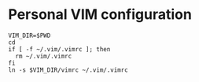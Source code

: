 # Personal VIM configuration

```
VIM_DIR=$PWD
cd
if [ -f ~/.vim/.vimrc ]; then
  rm ~/.vim/.vimrc
fi
ln -s $VIM_DIR/vimrc ~/.vim/.vimrc
```

